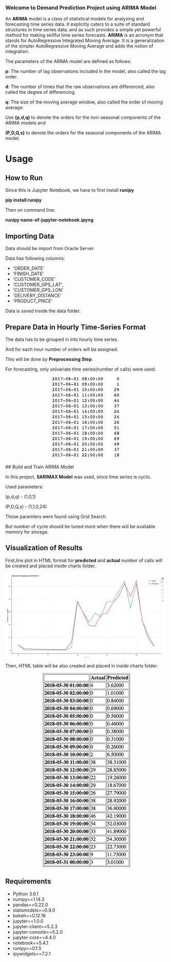 
### Welcome to Demand Prediction Project using ARIMA Model

An **ARIMA** model is a class of statistical models for analyzing and forecasting time series data.
It explicitly caters to a suite of standard structures in time series data, and as such provides a simple yet powerful method for making skillful time series forecasts.
**ARIMA** is an acronym that stands for AutoRegressive Integrated Moving Average. It is a generalization of the simpler AutoRegressive Moving Average and adds the notion of integration.

The parameters of the ARIMA model are defined as follows:

**p**: The number of lag observations included in the model, also called the lag order.

**d**: The number of times that the raw observations are differenced, also called the degree of differencing.

**q**: The size of the moving average window, also called the order of moving average.

Use **(p,d,q)** to denote the orders for the non-seasonal components of the ARIMA models and 

**(P,D,Q,s)** to denote the orders for the seasonal components of the ARIMA model.


# Usage

## How to Run

Since this is Jupyter Notebook, we have to first install **runipy**

**pip install runipy**

Then on command line:

**runipy name-of-jupyter-notebook.ipyng**


## Importing Data

Data should be import from Oracle Server.

Data has following columns:
- 'ORDER_DATE' 
- 'FINISH_DATE'
- 'CUSTOMER_CODE'
- 'CUSTOMER_GPS_LAT',
- 'CUSTOMER_GPS_LON'
- 'DELIVERY_DISTANCE'
- 'PRODUCT_PRICE'

Data is saved inside the data folder.

## Prepare Data in Hourly Time-Series Format

The data has to be grouped in into hourly time series.

And for each hour number of orders will be assigned.

This will be done by **Preprocessing Step**.

For forecasting, only univariate time series(number of calls) were used.

<p align="center">
  <img src="ts.png">
</p>
## Build and Train ARIMA Model

In this project, **SARIMAX Model** was used, since time series is cyclic.

Used parameters:

(p,d,q) - (1,0,1)

(P,D,Q,s) - (1,1,0,24)

Those paramters were found using Grid Search.

But number of cycle should be tuned more when there will be available memory for storaga.

## Visualization of Results

First,line plot in HTML format for **predicted** and **actual** number of calls will be created and placed inside charts folder.

<p align="center">
  <img src="line.png">
</p>

Then, HTML table will be also created and placed in inside charts folder.

<p align="center">
  <img src="table.png">
</p>

## Requirements

- Python 3.6.1
- numpy==1.14.3
- pandas==0.22.0
- statsmodels==0.9.0
- bokeh==0.12.16
- jupyter==1.0.0
- jupyter-client==5.2.3
- jupyter-console==5.2.0
- jupyter-core==4.4.0
- notebook==5.4.1
- runipy==0.1.5
- ipywidgets==7.2.1





